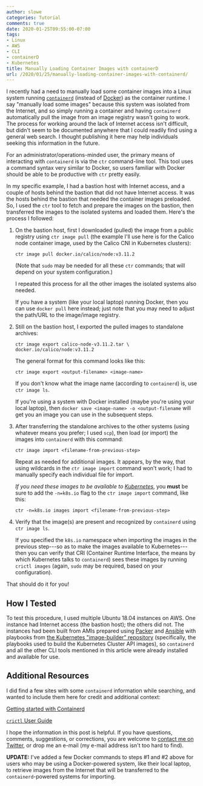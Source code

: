 ```yaml
---
author: slowe
categories: Tutorial
comments: true
date: 2020-01-25T09:55:00-07:00
tags:
- Linux
- AWS
- CLI
- containerD
- Kubernetes
title: Manually Loading Container Images with containerD
url: /2020/01/25/manually-loading-container-images-with-containerd/
---
```


I recently had a need to manually load some container images into a Linux system running [`containerd`][link-3] (instead of [Docker][link-1]) as the container runtime. I say "manually load some images" because this system was isolated from the Internet, and so simply running a container and having `containerd` automatically pull the image from an image registry wasn't going to work. The process for working around the lack of Internet access isn't difficult, but didn't seem to be documented anywhere that I could readily find using a general web search. I thought publishing it here may help individuals seeking this information in the future.<!--more-->

For an administrator/operations-minded user, the primary means of interacting with `containerd` is via the `ctr` command-line tool. This tool uses a command syntax very similar to Docker, so users familiar with Docker should be able to be productive with `ctr` pretty easily.

In my specific example, I had a bastion host with Internet access, and a couple of hosts behind the bastion that did not have Internet access. It was the hosts behind the bastion that needed the container images preloaded. So, I used the `ctr` tool to fetch and prepare the images on the bastion, then transferred the images to the isolated systems and loaded them. Here's the process I followed:

1. On the bastion host, first I downloaded (pulled) the image from a public registry using `ctr image pull` (the example I'll use here is for the Calico node container image, used by the Calico CNI in Kubernetes clusters):

    ```shell
    ctr image pull docker.io/calico/node:v3.11.2
    ```

    (Note that `sudo` may be needed for all these `ctr` commands; that will depend on your system configuration.)

    I repeated this process for all the other images the isolated systems also needed.

    If you have a system (like your local laptop) running Docker, then you can use `docker pull` here instead; just note that you may need to adjust the path/URL to the image/image registry.

2. Still on the bastion host, I exported the pulled images to standalone archives:

    ```shell
    ctr image export calico-node-v3.11.2.tar \
    docker.io/calico/node:v3.11.2
    ```

    The general format for this command looks like this:

    ```shell
    ctr image export <output-filename> <image-name>
    ```

    If you don't know what the image name (according to `containerd`) is, use `ctr image ls`.

    If you're using a system with Docker installed (maybe you're using your local laptop), then `docker save <image-name> -o <output-filename` will get you an image you can use in the subsequent steps.

3. After transferring the standalone archives to the other systems (using whatever means you prefer; I used `scp`), then load (or import) the images into `containerd` with this command:

    ```shell
    ctr image import <filename-from-previous-step>
    ```

    Repeat as needed for additional images. It appears, by the way, that using wildcards in the `ctr image import` command won't work; I had to manually specify each individual file for import.

    _If you need these images to be available to [Kubernetes][link-9]_, you **must** be sure to add the `-n=k8s.io` flag to the `ctr image import` command, like this:

    ```shell
    ctr -n=k8s.io images import <filename-from-previous-step>
    ```

4. Verify that the image(s) are present and recognized by `containerd` using `ctr image ls`.

    If you specified the `k8s.io` namespace when importing the images in the previous step---so as to make the images available to Kubernetes---then you can verify that CRI (Container Runtime Interface, the means by which Kubernetes talks to `containerd`) sees these images by running `crictl images` (again, `sudo` may be required, based on your configuration).

That should do it for you!

## How I Tested

To test this procedure, I used multiple Ubuntu 18.04 instances on AWS. One instance had Internet access (the bastion host); the others did not. The instances had been built from AMIs prepared using [Packer][link-7] and [Ansible][link-6] with playbooks from [the Kubernetes "image-builder" repository][link-5] (specifically, the playbooks used to build the Kubernetes Cluster API images), so `containerd` and all the other CLI tools mentioned in this article were already installed and available for use.

## Additional Resources

I did find a few sites with some `containerd` information while searching, and wanted to include them here for credit and additional context:

[Getting started with Containerd][link-2]

[`crictl` User Guide][link-4]

I hope the information in this post is helpful. If you have questions, comments, suggestions, or corrections, you are welcome to [contact me on Twitter][link-8], or drop me an e-mail (my e-mail address isn't too hard to find).

**UPDATE:** I've added a few Docker commands to steps #1 and #2 above for users who may be using a Docker-powered system, like their local laptop, to retrieve images from the Internet that will be transferred to the `containerd`-powered systems for importing.

[link-1]: https://www.docker.com/
[link-2]: https://sweetcode.io/getting-started-with-containerd/
[link-3]: https://containerd.io
[link-4]: https://github.com/containerd/cri/blob/master/docs/crictl.md
[link-5]: https://github.com/kubernetes-sigs/image-builder
[link-6]: https://www.ansible.com/
[link-7]: https://packer.io/
[link-8]: https://twitter.com/scott_lowe
[link-9]: https://kubernetes.io
